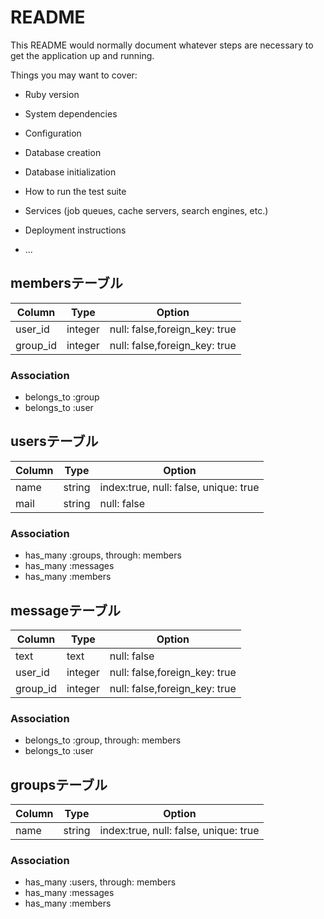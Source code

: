 # README

This README would normally document whatever steps are necessary to get the
application up and running.

Things you may want to cover:

* Ruby version

* System dependencies

* Configuration

* Database creation

* Database initialization

* How to run the test suite

* Services (job queues, cache servers, search engines, etc.)

* Deployment instructions

* ...

## membersテーブル
|Column|Type|Option|
|------|----|------|
|user_id|integer|null: false,foreign_key: true|
|group_id|integer|null: false,foreign_key: true|

### Association
- belongs_to :group
- belongs_to :user

## usersテーブル
|Column|Type|Option|
|------|----|------|
|name|string|index:true, null: false, unique: true|
|mail|string|null: false|

### Association
- has_many :groups, through: members
- has_many :messages
- has_many :members

## messageテーブル
|Column|Type|Option|
|------|----|------|
|text|text|null: false|
|user_id|integer|null: false,foreign_key: true|
|group_id|integer|null: false,foreign_key: true|

### Association
- belongs_to :group, through: members
- belongs_to :user

## groupsテーブル
|Column|Type|Option|
|------|----|------|
|name|string|index:true, null: false, unique: true|


### Association
- has_many :users, through: members
- has_many :messages
- has_many :members